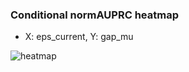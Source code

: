 ### Conditional normAUPRC heatmap

- X: eps_current, Y: gap_mu

![heatmap](/home/elicer/project_0814_2/results/20250818-031940/holdout/conditional_heatmap_eps_current_vs_gap_mu.png)
